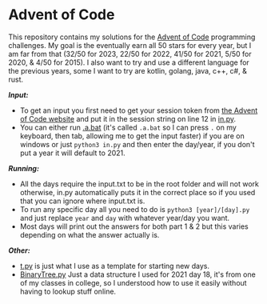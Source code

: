 # Advent of Code

This repository contains my solutions for the [Advent of Code](https://adventofcode.com/) programming challenges.
My goal is the eventually earn all 50 stars for every year, but I am far from that (32/50 for 2023, 22/50 for 2022, 41/50 for 2021, 5/50 for 2020, & 4/50 for 2015).
I also want to try and use a different language for the previous years, some I want to try are kotlin, golang, java, c++, c#, & rust.

___Input:___

- To get an input you first need to get your session token from [the Advent of Code website](https://adventofcode.com/) and put it in the session string on line 12 in [in.py](in.py).
- You can either run [.a.bat](.a.bat) (it's called `.a.bat` so I can press `.` on my keyboard, then tab, allowing me to get the input faster) if you are on windows or just `python3 in.py` and then enter the day/year, if you don't put a year it will default to 2021.


___Running:___

- All the days require the input.txt to be in the root folder and will not work otherwise, in.py automatically puts it in the correct place so if you used that you can ignore where input.txt is.
- To run any specific day all you need to do is `python3 [year]/[day].py` and just replace `year` and `day` with whatever year/day you want.
- Most days will print out the answers for both part 1 & 2 but this varies depending on what the answer actually is.


___Other:___

- [t.py](t.py) is just what I use as a template for starting new days.
- [BinaryTree.py](2021/BinaryTree.py) Just a data structure I used for 2021 day 18, it's from one of my classes in college, so I understood how to use it easily without having to lookup stuff online.

